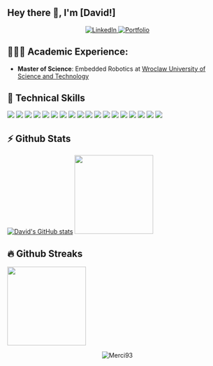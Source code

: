 ## Hey there 👋, I'm [David!]

<center>
<a href="https://www.linkedin.com/in/david-asogwa" target="_blank">
    <img src="https://img.shields.io/badge/linkedin-%230077B5.svg?&style=for-the-badge&logo=linkedin&logoColor=white&color=071A2C" alt="LinkedIn"/>
  </a>
 <a href="https://merci93.github.io" target="_blank">
    <img src="https://img.shields.io/badge/github-%2312100E.svg?&style=for-the-badge&logo=github&logoColor=white&color=071A2C" alt="Portfolio"/>
  </a>
</center>

## 👨🏻‍🎓 Academic Experience:
  - **Master of Science**: Embedded Robotics at [Wroclaw University of Science and Technology](https://rekrutacja.pwr.edu.pl/en/admission/)


## 💼 Technical Skills

![](https://img.shields.io/badge/Python-3776AB?style=flat&logo=python&logoColor=white)
![](https://img.shields.io/badge/PostgreSQL-336791?style=flat&logo=postgresql&logoColor=white)
![](https://img.shields.io/badge/MySQL-4479A1?style=flat&logo=mysql&logoColor=white)
![](https://img.shields.io/badge/Kafka-231F20?style=flat&logo=apache-kafka&logoColor=white)
![](https://img.shields.io/badge/MongoDB-47A248?style=flat&logo=mongodb&logoColor=white)
![](https://img.shields.io/badge/SQL_Server-CC2927?style=flat&logo=microsoft-sql-server&logoColor=white)
![](https://img.shields.io/badge/Oracle_DB-F80000?style=flat&logo=oracle&logoColor=white)
![](https://img.shields.io/badge/Airflow-017CEE?style=flat&logo=apache-airflow&logoColor=white)
![](https://img.shields.io/badge/Kubernetes-326CE5?style=flat&logo=kubernetes&logoColor=white)
![](https://img.shields.io/badge/Power_BI-F2C811?style=flat&logo=microsoft-power-bi&logoColor=white)
![](https://img.shields.io/badge/AWS-232F3E?style=flat&logo=amazon-aws&logoColor=white)
![](https://img.shields.io/badge/Docker-2496ED?style=flat&logo=docker&logoColor=white)
![](https://img.shields.io/badge/Git-F05032?style=flat&logo=git&logoColor=white)
![](https://img.shields.io/badge/Spark-E25A1C?style=flat&logo=apache-spark&logoColor=white)
![](https://img.shields.io/badge/Databricks-FF3621?style=flat&logo=databricks&logoColor=white)
![](https://img.shields.io/badge/Azure-FF3621?style=flat&logo=azure&logoColor=white)
![](https://img.shields.io/badge/FastAPI-009688?style=flat&logo=fastapi&logoColor=white)
![](https://img.shields.io/badge/ETL-FF6F61?style=flat&logoColor=white)
<!-- ![](https://img.shields.io/badge/Google_Cloud-4285F4?style=flat&logo=google-cloud&logoColor=white) -->
<!-- ![](https://img.shields.io/badge/dbt-FF6F61?style=flat&logo=dbt&logoColor=white) -->
<!-- ![](https://img.shields.io/badge/Snowflake-29B5E8?style=flat&logo=snowflake&logoColor=white) -->
<!-- ![](https://img.shields.io/badge/Cassandra-1287B1?style=flat&logo=apache-cassandra&logoColor=white) -->
<!-- ![](https://img.shields.io/badge/GraphQL-E434AA?style=flat&logo=graphql&logoColor=white) -->
<!-- ![](https://img.shields.io/badge/Terraform-7B42BC?style=flat&logo=terraform&logoColor=white) -->
<!-- ![](https://img.shields.io/badge/Ansible-EE0000?style=flat&logo=ansible&logoColor=white) -->
<!-- ![](https://img.shields.io/badge/NiFi-017081?style=flat&logo=apache-nifi&logoColor=white) -->
<!-- ![](https://img.shields.io/badge/Hadoop-DAA520?style=flat&logo=hadoop&logoColor=white) -->
<!-- ![](https://img.shields.io/badge/Grafana-F46800?style=flat&logo=grafana&logoColor=white) -->
<!-- ![](https://img.shields.io/badge/Prometheus-E6522C?style=flat&logo=prometheus&logoColor=white) -->
<!-- ![](https://img.shields.io/badge/Elasticsearch-005571?style=flat&logo=elasticsearch&logoColor=white) -->
<!-- ![](https://img.shields.io/badge/Kibana-005571?style=flat&logo=kibana&logoColor=white) -->
<!-- ![](https://img.shields.io/badge/Machine_Learning-FF6F61?style=flat&logoColor=white) -->


## ⚡ Github Stats
[![David's GitHub stats](https://github-readme-stats.vercel.app/api?username=Merci93)](https://github.com/Merci93/github-readme-stats)
<img height="180em" src="https://github-readme-stats.vercel.app/api/top-langs/?username=Merci93&show_icons=true&hide_border=true&layout=compact&hide_progress=true&langs_count=10"/>

## 🔥 Github Streaks</b></summary>
<img height="180em" src="https://github-readme-streak-stats.herokuapp.com/?user=Merci93&hide_border=true" />

<p align="center"><img src="https://komarev.com/ghpvc/?username=Merci93&label=Profile%20views&color=0e75b6&style=flat" alt="Merci93" /></p>
